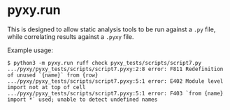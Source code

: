 # pyxy.run

This is designed to allow static analysis tools to be run against a `.py` file, while correlating results against a `.pyxy` file.

Example usage:
```
$ python3 -m pyxy.run ruff check pyxy_tests/scripts/script7.py
.../pyxy/pyxy_tests/scripts/script7.pyxy:2:8 error: F811 Redefinition of unused `{name}` from {row}
.../pyxy/pyxy_tests/scripts/script7.pyxy:5:1 error: E402 Module level import not at top of cell
.../pyxy/pyxy_tests/scripts/script7.pyxy:5:1 error: F403 `from {name} import *` used; unable to detect undefined names
```
